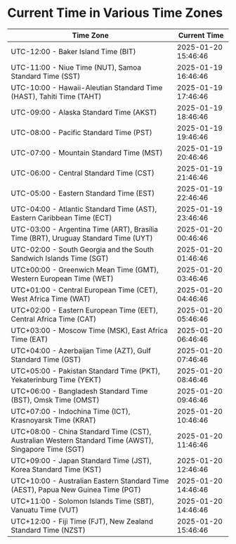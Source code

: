 # Current Time in Various Time Zones

| Time Zone | Current Time |
|-----------|--------------|
| UTC-12:00 - Baker Island Time (BIT) | 2025-01-20 15:46:46 |
| UTC-11:00 - Niue Time (NUT), Samoa Standard Time (SST) | 2025-01-19 16:46:46 |
| UTC-10:00 - Hawaii-Aleutian Standard Time (HAST), Tahiti Time (TAHT) | 2025-01-19 17:46:46 |
| UTC-09:00 - Alaska Standard Time (AKST) | 2025-01-19 18:46:46 |
| UTC-08:00 - Pacific Standard Time (PST) | 2025-01-19 19:46:46 |
| UTC-07:00 - Mountain Standard Time (MST) | 2025-01-19 20:46:46 |
| UTC-06:00 - Central Standard Time (CST) | 2025-01-19 21:46:46 |
| UTC-05:00 - Eastern Standard Time (EST) | 2025-01-19 22:46:46 |
| UTC-04:00 - Atlantic Standard Time (AST), Eastern Caribbean Time (ECT) | 2025-01-19 23:46:46 |
| UTC-03:00 - Argentina Time (ART), Brasília Time (BRT), Uruguay Standard Time (UYT) | 2025-01-20 00:46:46 |
| UTC-02:00 - South Georgia and the South Sandwich Islands Time (SGT) | 2025-01-20 01:46:46 |
| UTC±00:00 - Greenwich Mean Time (GMT), Western European Time (WET) | 2025-01-20 03:46:46 |
| UTC+01:00 - Central European Time (CET), West Africa Time (WAT) | 2025-01-20 04:46:46 |
| UTC+02:00 - Eastern European Time (EET), Central Africa Time (CAT) | 2025-01-20 05:46:46 |
| UTC+03:00 - Moscow Time (MSK), East Africa Time (EAT) | 2025-01-20 06:46:46 |
| UTC+04:00 - Azerbaijan Time (AZT), Gulf Standard Time (GST) | 2025-01-20 07:46:46 |
| UTC+05:00 - Pakistan Standard Time (PKT), Yekaterinburg Time (YEKT) | 2025-01-20 08:46:46 |
| UTC+06:00 - Bangladesh Standard Time (BST), Omsk Time (OMST) | 2025-01-20 09:46:46 |
| UTC+07:00 - Indochina Time (ICT), Krasnoyarsk Time (KRAT) | 2025-01-20 10:46:46 |
| UTC+08:00 - China Standard Time (CST), Australian Western Standard Time (AWST), Singapore Time (SGT) | 2025-01-20 11:46:46 |
| UTC+09:00 - Japan Standard Time (JST), Korea Standard Time (KST) | 2025-01-20 12:46:46 |
| UTC+10:00 - Australian Eastern Standard Time (AEST), Papua New Guinea Time (PGT) | 2025-01-20 14:46:46 |
| UTC+11:00 - Solomon Islands Time (SBT), Vanuatu Time (VUT) | 2025-01-20 14:46:46 |
| UTC+12:00 - Fiji Time (FJT), New Zealand Standard Time (NZST) | 2025-01-20 15:46:46 |
